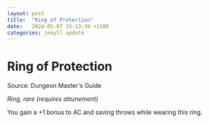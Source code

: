 ```yaml
---
layout: post
title:  "Ring of Protection"
date:   2024-05-07 15:13:39 +1100
categories: jekyll update
---
```

# Ring of Protection

Source: Dungeon Master's Guide

*Ring, rare (requires attunement)*

You gain a +1 bonus to AC and saving throws while wearing this ring.